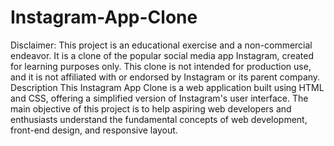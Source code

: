 # Instagram-App-Clone
Disclaimer: This project is an educational exercise and a non-commercial endeavor. It is a clone of the popular social media app Instagram, created for learning purposes only. This clone is not intended for production use, and it is not affiliated with or endorsed by Instagram or its parent company.
Description
This Instagram App Clone is a web application built using HTML and CSS, offering a simplified version of Instagram's user interface. The main objective of this project is to help aspiring web developers and enthusiasts understand the fundamental concepts of web development, front-end design, and responsive layout.
